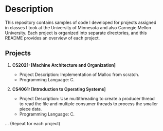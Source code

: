 # Description

This repository contains samples of code I developed for projects assigned in classes I took at the University of Minnesota and also Carnegie Mellon University. 
Each project is organized into separate directories, and this README provides an overview of each project.

## Projects

1. **CS2021: [Machine Architecture and Organization]**
   - Project Description: Implementation of Malloc from scratch.
   - Programming Language: C.   

2. **CS4061: [Introduction to Operating Systems]**
   - Project Description: Use multithreading to create a producer thread to read the file and multiple consumer threads to process the smaller piece data.
   - Programming Language: C.


... (Repeat for each project)
